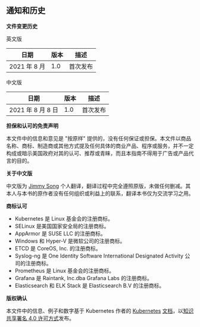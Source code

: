 ## 通知和历史

**文件变更历史**

英文版

| 日期         | 版本 | 描述     |
| ------------ | ---- | -------- |
| 2021 年 8 月 | 1.0  | 首次发布 |

中文版

| 日期              | 版本 | 描述     |
| ----------------- | ---- | -------- |
| 2021 年 8 月 8 日 | 1.0  | 首次发布 |

**担保和认可的免责声明**

本文件中的信息和意见是 "按原样" 提供的，没有任何保证或担保。本文件以商品名称、商标、制造商或其他方式提及任何具体的商业产品、程序或服务，并不一定构成或暗示美国政府对其的认可、推荐或青睐，而且本指南不得用于广告或产品代言的目的。

**关于中文版**

中文版为 [Jimmy Song](https://jimmysong.io) 个人翻译，翻译过程中完全遵照原版，未做任何删减。其本人与本书的原作者没有任何组织或利益上的联系，翻译本书仅为交流学习之用。

**商标认可**

- Kubernetes 是 Linux 基金会的注册商标。
- SELinux 是美国国家安全局的注册商标。
- AppArmor 是 SUSE LLC 的注册商标。
- Windows 和 Hyper-V 是微软公司的注册商标。
- ETCD 是 CoreOS, Inc. 的注册商标。
- Syslog-ng 是 One Identity Software International Designated Activity 公司的注册商标。
- Prometheus 是 Linux 基金会的注册商标。
- Grafana 是 Raintank, Inc.dba Grafana Labs 的注册商标。
- Elasticsearch 和 ELK Stack 是 Elasticsearch B.V 的注册商标。

**版权确认**

本文件中的信息、例子和数字基于 Kubernetes 作者的 [Kubernetes](https://kubernetes.io/docs/) [文档](https://kubernetes.io/docs/)，以[知识共享](https://git.k8s.io/website/LICENSE)[署名 4.0 许可方式](https://git.k8s.io/website/LICENSE)发布。